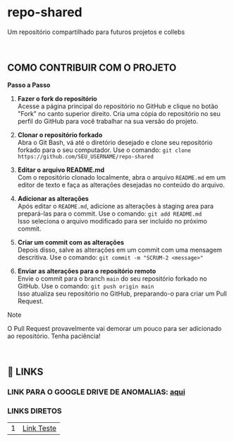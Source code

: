 # repo-shared
Um repositório compartilhado para futuros projetos e collebs 

<br>

## COMO CONTRIBUIR COM O PROJETO

**Passo a Passo**
1. **Fazer o fork do repositório**  
   Acesse a página principal do repositório no GitHub e clique no botão "Fork" no canto superior direito. Cria uma cópia do repositório no seu perfil do GitHub para você trabalhar na sua versão do projeto.

2. **Clonar o repositório forkado**  
   Abra o Git Bash, vá até o diretório desejado e clone seu repositório forkado para o seu computador. Use o comando: ``` git clone https://github.com/SEU_USERNAME/repo-shared ```  

3. **Editar o arquivo README.md**  
   Com o repositório clonado localmente, abra o arquivo `README.md` em um editor de texto e faça as alterações desejadas no conteúdo do arquivo.

4. **Adicionar as alterações**  
   Após editar o `README.md`, adicione as alterações à staging area para prepará-las para o commit. Use o comando: ``` git add README.md ```  
   Isso seleciona o arquivo modificado para ser incluído no próximo commit.

5. **Criar um commit com as alterações**  
   Depois disso, salve as alterações em um commit com uma mensagem descritiva. Use o comando: ``` git commit -m "SCRUM-2 <message>" ```  

6. **Enviar as alterações para o repositório remoto**  
   Envie o commit para o branch `main` do seu repositório forkado no GitHub. Use o comando: ``` git push origin main ```  
   Isso atualiza seu repositório no GitHub, preparando-o para criar um Pull Request.



> [!NOTE]
> O Pull Request provavelmente vai demorar um pouco para ser adicionado ao repositório. Tenha paciência!

<br>


## 🔗 LINKS
### LINK PARA O GOOGLE DRIVE DE ANOMALIAS: [aqui](https://drive.google.com/drive/folders/1FRIrX9UPrMVSomCDGlsqagUxaF3gdisI?usp=drive_link)



### LINKS DIRETOS
|||
|-----|-----|
|1|[Link Teste]()|